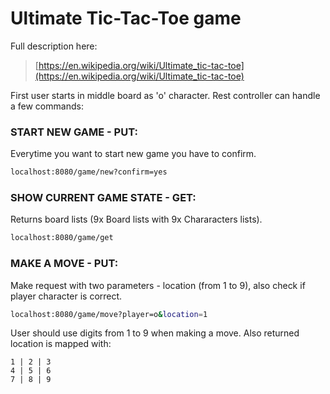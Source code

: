 # Ultimate Tic-Tac-Toe game

Full description here:
> [https://en.wikipedia.org/wiki/Ultimate_tic-tac-toe](https://en.wikipedia.org/wiki/Ultimate_tic-tac-toe)

First user starts in middle board as 'o' character.
Rest controller can handle a few commands:

### START NEW GAME - PUT:
Everytime you want to start new game you have to confirm.
```sh
localhost:8080/game/new?confirm=yes
```

### SHOW CURRENT GAME STATE - GET:
Returns board lists (9x Board lists with 9x Chararacters lists).
```sh
localhost:8080/game/get
```

### MAKE A MOVE - PUT: 
Make request with two parameters - location (from 1 to 9), also check if player character is correct.
```sh
localhost:8080/game/move?player=o&location=1
```

User should use digits from 1 to 9 when making a move. Also returned location is mapped with:
```
1 | 2 | 3
4 | 5 | 6
7 | 8 | 9
```